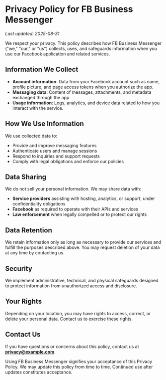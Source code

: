 # Privacy Policy for FB Business Messenger

_Last updated: 2025-08-31_

We respect your privacy. This policy describes how FB Business Messenger ("we," "our," or "us") collects, uses, and safeguards information when you use our Facebook application and related services.

## Information We Collect
- **Account information**: Data from your Facebook account such as name, profile picture, and page access tokens when you authorize the app.
- **Messaging data**: Content of messages, attachments, and metadata exchanged through the app.
- **Usage information**: Logs, analytics, and device data related to how you interact with the service.

## How We Use Information
We use collected data to:
- Provide and improve messaging features
- Authenticate users and manage sessions
- Respond to inquiries and support requests
- Comply with legal obligations and enforce our policies

## Data Sharing
We do not sell your personal information. We may share data with:
- **Service providers** assisting with hosting, analytics, or support, under confidentiality obligations
- **Facebook** as required to operate with their APIs and services
- **Law enforcement** when legally compelled or to protect our rights

## Data Retention
We retain information only as long as necessary to provide our services and fulfill the purposes described above. You may request deletion of your data at any time by contacting us.

## Security
We implement administrative, technical, and physical safeguards designed to protect information from unauthorized access and disclosure.

## Your Rights
Depending on your location, you may have rights to access, correct, or delete your personal data. Contact us to exercise these rights.

## Contact Us
If you have questions or concerns about this policy, contact us at **privacy@example.com**.

Using FB Business Messenger signifies your acceptance of this Privacy Policy. We may update this policy from time to time. Continued use after updates constitutes acceptance.

